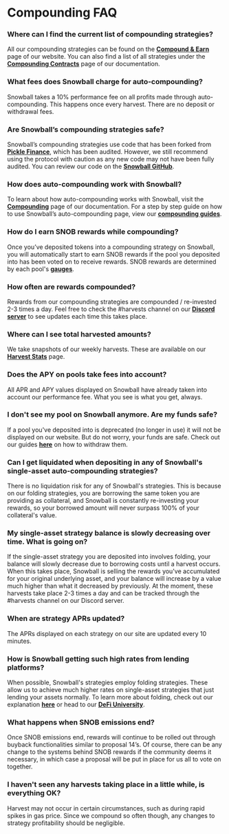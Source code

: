 # Compounding FAQ

### Where can I find the current list of compounding strategies?

All our compounding strategies can be found on the [**Compound & Earn**](https://app.snowball.network/compound-and-earn) page of our website. You can also find a list of all strategies under the [**Compounding Contracts**](../smart-contracts/compounding-contracts/) page of our documentation.

### What fees does Snowball charge for auto-compounding?

Snowball takes a 10% performance fee on all profits made through auto-compounding. This happens once every harvest. There are no deposit or withdrawal fees.

### Are Snowball’s compounding strategies safe?

Snowball’s compounding strategies use code that has been forked from [**Pickle Finance**](https://www.pickle.finance), which has been audited. However, we still recommend using the protocol with caution as any new code may not have been fully audited. You can review our code on the [**Snowball GitHub**](https://github.com/Snowball-Finance).

### How does auto-compounding work with Snowball?

To learn about how auto-compounding works with Snowball, visit the [**Compounding**](../../products/compounding.md) page of our documentation. For a step by step guide on how to use Snowball’s auto-compounding page, view our [**compounding guides**](../guides/).

### How do I earn SNOB rewards while compounding?

Once you’ve deposited tokens into a compounding strategy on Snowball, you will automatically start to earn SNOB rewards if the pool you deposited into has been voted on to receive rewards. SNOB rewards are determined by each pool's [**gauges**](../../governance/xsnob/gauges.md).

### How often are rewards compounded?

Rewards from our compounding strategies are compounded / re-invested 2-3 times a day. Feel free to check the #harvests channel on our [**Discord server**](https://discord.gg/BPnBYDSqcb) to see updates each time this takes place.

### Where can I see total harvested amounts?

We take snapshots of our weekly harvests. These are available on our [**Harvest Stats**](../harvest-stats.md) page.

### Does the APY on pools take fees into account?

All APR and APY values displayed on Snowball have already taken into account our performance fee. What you see is what you get, always.

### I don't see my pool on Snowball anymore. Are my funds safe?

If a pool you've deposited into is deprecated (no longer in use) it will not be displayed on our website. But do not worry, your funds are safe. Check out our guides [**here**](../guides/) on how to withdraw them.

### Can I get liquidated when depositing in any of Snowball's single-asset auto-compounding strategies?

There is no liquidation risk for any of Snowball's strategies. This is because on our folding strategies, you are borrowing the same token you are providing as collateral, and Snowball is constantly re-investing your rewards, so your borrowed amount will never surpass 100% of your collateral's value.

### My single-asset strategy balance is slowly decreasing over time. What is going on?

If the single-asset strategy you are deposited into involves folding, your balance will slowly decrease due to borrowing costs until a harvest occurs. When this takes place, Snowball is selling the rewards you've accumulated for your original underlying asset, and your balance will increase by a value much higher than what it decreased by previously. At the moment, these harvests take place 2-3 times a day and can be tracked through the #harvests channel on our Discord server.

### When are strategy APRs updated?

The APRs displayed on each strategy on our site are updated every 10 minutes.

### How is Snowball getting such high rates from lending platforms?

When possible, Snowball's strategies employ folding strategies. These allow us to achieve much higher rates on single-asset strategies that just lending your assets normally. To learn more about folding, check out our explanation [**here**](../../products/compounding#lending-+-folding-strategies) or head to our [**DeFi University**](../../defi-university/introduction.md).

### What happens when SNOB emissions end?

Once SNOB emissions end, rewards will continue to be rolled out through buyback functionalities similar to proposal 14’s. Of course, there can be any change to the systems behind SNOB rewards if the community deems it necessary, in which case a proposal will be put in place for us all to vote on together.

### I haven't seen any harvests taking place in a little while, is everything OK?

Harvest may not occur in certain circumstances, such as during rapid spikes in gas price. Since we compound so often though, any changes to strategy profitability should be negligible.